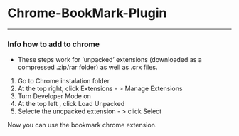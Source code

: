 # Chrome-BookMark-Plugin
---
### Info how to add to chrome
* These steps work for ‘unpacked’ extensions (downloaded as a compressed .zip/rar folder) as well as .crx files.
1. Go to Chrome instalation folder
2. At the top right, click Extensions - > Manage Extensions
3. Turn Developer Mode on
4. At the top left , click Load Unpacked
5. Selecte the uncpacked extension - > click Select 

Now you can use the bookmark chrome extension.
